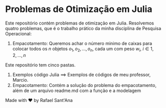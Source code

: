 # Problemas de Otimização em Julia

Este repositório contém problemas de otimização em Julia.
Resolvemos quatro problemas, que é o trabalho prático da minha disciplina de Pesquisa Operacional:
1. Empacotamento: Queremos achar o número minimo de caixas para colocar todos os $n$ objetos $o_1, o_2, ..., o_n$, cada um com peso $w_i$, $i \in {1, 2, ..., n}$


Este repositório tem cinco pastas.
1. Exemplos código Julia $\implies$ Exemplos de códigos de meu professor, Marcio.
2. Empacotamento: Contém a solução do problema do empacotamento, além de um arquivo readme.md com a função e a modelagem

Made with ❤️ by Rafael Sant'Ana
